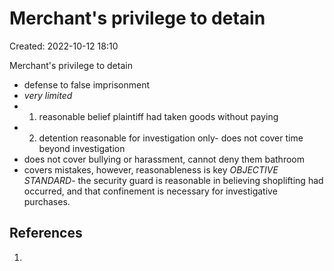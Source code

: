 # **Merchant's privilege to detain**
Created: 2022-10-12 18:10

Merchant's privilege to detain
- defense to false imprisonment
- *very limited* 
- 1. reasonable belief plaintiff had taken goods without paying
- 2. detention reasonable for investigation only- does not cover time beyond investigation 
- does not cover bullying or harassment, cannot deny them bathroom
- covers mistakes, however, reasonableness is key *OBJECTIVE STANDARD*- the security guard is reasonable in believing shoplifting had occurred, and that confinement is necessary for investigative purchases.


## References

1. 